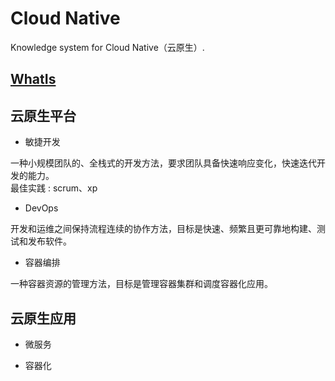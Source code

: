 Cloud Native  
===============
Knowledge system for Cloud Native（云原生）.  

## [WhatIs](WhatIs.md)

## 云原生平台  

* 敏捷开发  

一种小规模团队的、全栈式的开发方法，要求团队具备快速响应变化，快速迭代开发的能力。  
最佳实践 : scrum、xp   

* DevOps  

开发和运维之间保持流程连续的协作方法，目标是快速、频繁且更可靠地构建、测试和发布软件。  

* 容器编排   

一种容器资源的管理方法，目标是管理容器集群和调度容器化应用。  

## 云原生应用  

* 微服务  

* 容器化   

